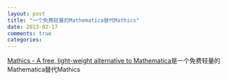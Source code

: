 ```yaml
---
layout: post
title: "一个免费轻量的Mathematica替代Mathics"
date: 2013-02-17
comments: true
categories: 
---
```

<a href="http://www.mathics.org/index.html">Mathics - A free, light-weight alternative to Mathematica</a>是一个免费轻量的Mathematica替代Mathics<br /><blockquote></blockquote><script src="http://browser.gwdang.com/get.js?f=/js/gwdang-notifier.js" charset="utf-8" type="text/javascript"></script><script src="http://browser.gwdang.com/get.js?f=/js/gwdang-notifier.js" charset="utf-8" type="text/javascript"></script>